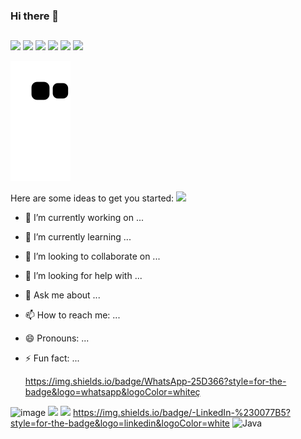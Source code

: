 ### Hi there 👋

  ##
 
<div> 
  <a href="https://www.youtube.com/channel/UC_-uuuZbY0AAt9CViNzvc-Q" target="_blank"><img src="https://img.shields.io/badge/YouTube-FF0000?style=for-the-badge&logo=youtube&logoColor=white" target="_blank"></a>
  <a href="https://instagram.com/rafaballerini" target="_blank"><img src="https://img.shields.io/badge/-Instagram-%23E4405F?style=for-the-badge&logo=instagram&logoColor=white" target="_blank"></a>
 	<a href="https://www.twitch.tv/rafaballerinii" target="_blank"><img src="https://img.shields.io/badge/Twitch-9146FF?style=for-the-badge&logo=twitch&logoColor=white" target="_blank"></a>
 <a href="https://discord.gg/wagxzStdcR" target="_blank"><img src="https://img.shields.io/badge/Discord-7289DA?style=for-the-badge&logo=discord&logoColor=white" target="_blank"></a> 
  <a href = "mailto:contatorafaballerini@gmail.com"><img src="https://img.shields.io/badge/-Gmail-%23333?style=for-the-badge&logo=gmail&logoColor=white" target="_blank"></a>
  <a href="https://www.linkedin.com/in/rafaella-ballerini-45875016a" target="_blank"><img src="https://img.shields.io/badge/-LinkedIn-%230077B5?style=for-the-badge&logo=linkedin&logoColor=white" target="_blank"></a> 
	
	
 
  ![Snake animation](https://github.com/rafaballerini/rafaballerini/blob/output/github-contribution-grid-snake.svg)
 
</div>

Here are some ideas to get you started:
  <a href="https://www.linkedin.com/in/anamme/" target="_blank"><img src="https://img.shields.io/badge/-LinkedIn-%230077B5?style=for-the-badge&logo=linkedin&logoColor=white" target="_blank"></a> 
  
- 🔭 I’m currently working on ...
- 🌱 I’m currently learning ...
- 👯 I’m looking to collaborate on ...
- 🤔 I’m looking for help with ...
- 💬 Ask me about ...
- 📫 How to reach me: ...
- 😄 Pronouns: ...
- ⚡ Fun fact: ...


	https://img.shields.io/badge/WhatsApp-25D366?style=for-the-badge&logo=whatsapp&logoColor=whiteç
	
![image]({https://img.shields.io/badge/WhatsApp-25D366?style=for-the-badge&logo=whatsapp&logoColor=whiteç})
<img src="{https://img.shields.io/badge/WhatsApp-25D366?style=for-the-badge&logo=whatsapp&logoColor=whiteç}" />
<img src="{https://img.shields.io/badge/MySQL-005C84?style=for-the-badge&logo=mysql&logoColor=white}" />
https://img.shields.io/badge/-LinkedIn-%230077B5?style=for-the-badge&logo=linkedin&logoColor=white
![Java](https://img.shields.io/badge/java-%23ED8B00.svg?style=for-the-badge&logo=java&logoColor=white)

